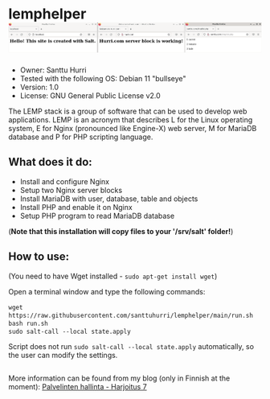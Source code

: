 # lemphelper [<img src="https://github.com/santtuhurri/palvelintenhallinta/blob/main/Images/lemphelperforgit.png" width="840"/>](lemphelperforgit.png)
- Owner: Santtu Hurri
- Tested with the following OS: Debian 11 "bullseye"  
- Version: 1.0
- License: GNU General Public License v2.0

The LEMP stack is a group of software that can be used to develop web applications. LEMP is an acronym that describes L for the Linux operating system, E for Nginx (pronounced like Engine-X) web server, M for MariaDB database and P for PHP scripting language.

## What does it do: 
- Install and configure Nginx
- Setup two Nginx server blocks
- Install MariaDB with user, database, table and objects
- Install PHP and enable it on Nginx
- Setup PHP program to read MariaDB database

(**Note that this installation will copy files to your '/srv/salt' folder!**)

## How to use:
(You need to have Wget installed - `sudo apt-get install wget`)

Open a terminal window and type the following commands:
```
wget https://raw.githubusercontent.com/santtuhurri/lemphelper/main/run.sh
bash run.sh
sudo salt-call --local state.apply
```
Script does not run `sudo salt-call --local state.apply` automatically, so the user can modify the settings.
##
More information can be found from my blog (only in Finnish at the moment): [Palvelinten hallinta - Harjoitus 7](https://hurrisanttu.wordpress.com/2022/05/15/palvelinten-hallinta-harjoitus-7/)
